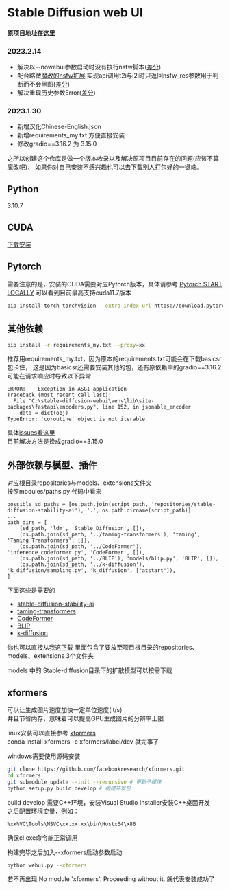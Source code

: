 # Stable Diffusion web UI
#### 原项目地址[在这里](https://github.com/AUTOMATIC1111/stable-diffusion-webui)

### 2023.2.14
- 解决以--nowebui参数启动时没有执行nsfw脚本([差分](https://github.com/jqllxew/stable-diffusion-webui/commit/a4c75b143485eba23f46e8ef4f640e974517c301#diff-e093b909cce8fa9f0d7a77571607f8a1f9733c18d6e68ca2d03699c962df6fb5))
- 配合略微[魔改的nsfw扩展](https://github.com/jqllxew/stable-diffusion-webui-nsfw-censor)
  实现api调用t2i与i2i时只返回nsfw_res参数用于判断而不会黑图([差分](https://github.com/jqllxew/stable-diffusion-webui/commit/5309641965b7e41dc0dfe57587b265567a649aeb))
- 解决重现历史参数Error([差分](https://github.com/jqllxew/stable-diffusion-webui/commit/36d34026f47b75d9ad42119da23c326ea2384f29))
### 2023.1.30
- 新增汉化Chinese-English.json
- 新增requirements_my.txt 方便直接安装
- 修改gradio==3.16.2 为 3.15.0

之所以创建这个仓库是做一个版本收录以及解决原项目目前存在的问题(应该不算魔改吧)，
如果你对自己安装不感兴趣也可以去下载别人打包好的一键端。

## Python 
3.10.7 

## CUDA
[下载安装](https://developer.nvidia.com/cuda-downloads)

## Pytorch
需要注意的是，安装的CUDA需要对应Pytorch版本，具体请参考 [Pytorch START LOCALLY](https://pytorch.org/get-started/locally/)
可以看到目前最高支持cuda11.7版本
```bash
pip install torch torchvision --extra-index-url https://download.pytorch.org/whl/cu117 --proxy=xx
```

## 其他依赖
```bash
pip install -r requirements_my.txt --proxy=xx
```
推荐用requirements_my.txt，因为原本的requirements.txt可能会在下载basicsr包卡住，
这是因为basicsr还需要安装其他的包，还有原依赖中的gradio==3.16.2可能在请求响应时导致以下异常
```
ERROR:    Exception in ASGI application
Traceback (most recent call last):
  File "C:\stable-diffusion-webui\venv\lib\site-packages\fastapi\encoders.py", line 152, in jsonable_encoder
    data = dict(obj)
TypeError: 'coroutine' object is not iterable
```
具体[issues看这里](https://github.com/AUTOMATIC1111/stable-diffusion-webui/issues/6966) \
目前解决方法是换成gradio==3.15.0

## 外部依赖与模型、插件
对应根目录repositories与models、extensions文件夹 \
按照modules/paths.py 代码中看来
```
possible_sd_paths = [os.path.join(script_path, 'repositories/stable-diffusion-stability-ai'), '.', os.path.dirname(script_path)]
...
path_dirs = [
    (sd_path, 'ldm', 'Stable Diffusion', []),
    (os.path.join(sd_path, '../taming-transformers'), 'taming', 'Taming Transformers', []),
    (os.path.join(sd_path, '../CodeFormer'), 'inference_codeformer.py', 'CodeFormer', []),
    (os.path.join(sd_path, '../BLIP'), 'models/blip.py', 'BLIP', []),
    (os.path.join(sd_path, '../k-diffusion'), 'k_diffusion/sampling.py', 'k_diffusion', ["atstart"]),
]
```
下面这些是需要的
- [stable-diffusion-stability-ai](https://github.com/Stability-AI/stablediffusion)
- [taming-transformers](https://github.com/CompVis/taming-transformers)
- [CodeFormer](https://github.com/sczhou/CodeFormer)
- [BLIP](https://github.com/salesforce/BLIP)
- [k-diffusion](https://github.com/crowsonkb/k-diffusion)

你也可以直接从[我这下载](https://pan.baidu.com/s/1MCXTdSLCUcCBHQm2kq5nPw?pwd=zona)
里面包含了要放至项目根目录的repositories、models、extensions 3个文件夹

models 中的 Stable-diffusion目录下的扩散模型可以按需下载

## xformers

可以让生成图片速度加快一定单位速度(it/s) \
并且节省内存，意味着可以提高GPU生成图片的分辨率上限

linux安装可以直接参考 [xformers](https://github.com/facebookresearch/xformers) \
conda install xformers -c xformers/label/dev
就完事了

windows需要使用源码安装
```bash
git clone https://github.com/facebookresearch/xformers.git
cd xformers
git submodule update --init --recursive # 更新子模块
python setup.py build develop # 构建开发包
```
build develop 需要C++环境，安装Visual Studio Installer安装C++桌面开发 \
之后配置环境变量，例如：
```
%xx%VC\Tools\MSVC\xx.xx.xx\bin\Hostx64\x86
```
确保cl.exe命令能正常调用

构建完毕之后加入--xformers启动参数启动
```bash
python webui.py --xformers
```
若不再出现 No module 'xformers'. Proceeding without it. 就代表安装成功了